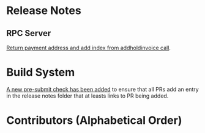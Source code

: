 # Release Notes

## RPC Server

[Return payment address and add index from
addholdinvoice call](https://github.com/lightningnetwork/lnd/pull/5533).

# Build System

[A new pre-submit check has been
added](https://github.com/lightningnetwork/lnd/pull/5520) to ensure that all
PRs add an entry in the release notes folder that at leasts links to PR being
added.

# Contributors (Alphabetical Order)

